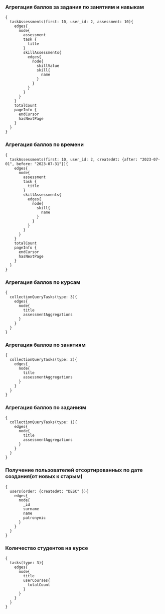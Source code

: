 ### Агрегация баллов за задания по занятиям и навыкам
```
{
  taskAssessments(first: 10, user_id: 2, assessment: 10){
    edges{
      node{
        assessment
        task {
          title
        }
        skillAssessments{
          edges{
            node{
              skillValue
              skill{
                name
              }
            }
          }
        }
      }
    }
    totalCount
    pageInfo {
      endCursor
      hasNextPage
    }
  }
}
```

### Агрегация баллов по времени
```
{
  taskAssessments(first: 10, user_id: 2, createdAt: {after: "2023-07-01", before: "2023-07-31"}){
    edges{
      node{
        assessment
        task {
          title
        }
        skillAssessments{
          edges{
            node{
              skill{
                name
              }
            }
          }
        }
      }
    }
    totalCount
    pageInfo {
      endCursor
      hasNextPage
    }
  }
}
```

### Агрегация баллов по курсам
```
{
  collectionQueryTasks(type: 3){
    edges{
      node{
        title
        assessmentAggregations
      }
    }
  }
}
```

### Агрегация баллов по занятиям
```
{
  collectionQueryTasks(type: 2){
    edges{
      node{
        title
        assessmentAggregations
      }
    }
  }
}
```

### Агрегация баллов по заданиям
```
{
  collectionQueryTasks(type: 1){
    edges{
      node{
        title
        assessmentAggregations
      }
    }
  }
}
```

### Получение пользователей отсортированных по дате создания(от новых к старым)
```
{
  users(order: {createdAt: "DESC" }){
    edges{
      node{
        _id
        surname
        name
        patronymic
      }
    }
  }
}
```

### Количество студентов на курсе
```
{
  tasks(type: 3){
    edges{
      node{
        title
        userCourses{
          totalCount
        }
      }
    }
  }
}
```
